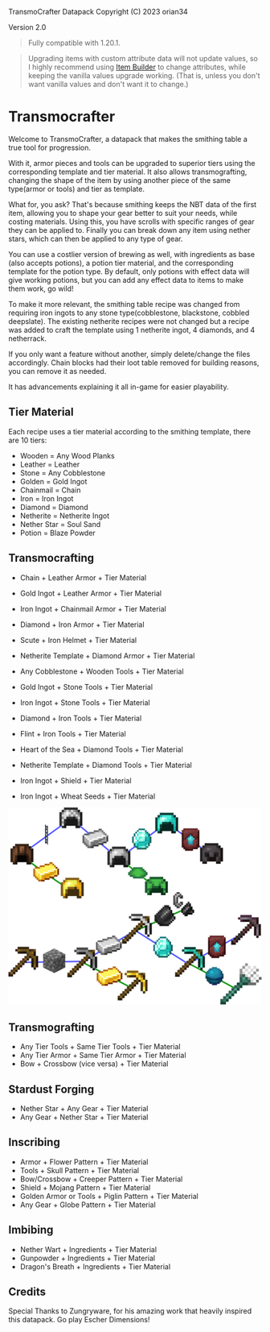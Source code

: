 TransmoCrafter Datapack
Copyright (C) 2023 orian34

Version 2.0

> Fully compatible with 1.20.1.

> Upgrading items with custom attribute data will not update values, so I highly recommend using [Item Builder](https://github.com/Zungrysoft/ItemBuilder) to change attributes, while keeping the vanilla values upgrade working. (That is, unless you don't want vanilla values and don't want it to change.)

# Transmocrafter
Welcome to TransmoCrafter, a datapack that makes the smithing table a true tool for progression.

With it, armor pieces and tools can be upgraded to superior tiers using the corresponding template and tier material. It also allows transmografting, changing the shape of the item by using another piece of the same type(armor or tools) and tier as template.

What for, you ask? That's because smithing keeps the NBT data of the first item, allowing you to shape your gear better to suit your needs, while costing materials. Using this, you have scrolls with specific ranges of gear they can be applied to. Finally you can break down any item using nether stars, which can then be applied to any type of gear.

You can use a costlier version of brewing as well, with ingredients as base (also accepts potions), a potion tier material, and the corresponding template for the potion type. By default, only potions with effect data will give working potions, but you can add any effect data to items to make them work, go wild!

To make it more relevant, the smithing table recipe was changed from requiring iron ingots to any stone type(cobblestone, blackstone, cobbled deepslate). The existing netherite recipes were not changed but a recipe was added to craft the template using 1 netherite ingot, 4 diamonds, and 4 netherrack.

If you only want a feature without another, simply delete/change the files accordingly. Chain blocks had their loot table removed for building reasons, you can remove it as needed.

It has advancements explaining it all in-game for easier playability.

## Tier Material
Each recipe uses a tier material according to the smithing template, there are 10 tiers:
- Wooden = Any Wood Planks
- Leather = Leather
- Stone = Any Cobblestone
- Golden = Gold Ingot
- Chainmail = Chain
- Iron = Iron Ingot
- Diamond = Diamond
- Netherite = Netherite Ingot
- Nether Star = Soul Sand
- Potion = Blaze Powder

## Transmocrafting
- Chain + Leather Armor + Tier Material
- Gold Ingot + Leather Armor + Tier Material
- Iron Ingot + Chainmail Armor + Tier Material
- Diamond + Iron Armor + Tier Material
- Scute + Iron Helmet + Tier Material
- Netherite Template + Diamond Armor + Tier Material

- Any Cobblestone + Wooden Tools + Tier Material
- Gold Ingot + Stone Tools + Tier Material
- Iron Ingot + Stone Tools + Tier Material
- Diamond + Iron Tools + Tier Material
- Flint + Iron Tools + Tier Material
- Heart of the Sea + Diamond Tools + Tier Material
- Netherite Template + Diamond Tools + Tier Material

- Iron Ingot + Shield + Tier Material
- Iron Ingot + Wheat Seeds + Tier Material

![progtree](progtree.png)

## Transmografting
- Any Tier Tools + Same Tier Tools + Tier Material
- Any Tier Armor + Same Tier Armor + Tier Material
- Bow + Crossbow (vice versa) + Tier Material

## Stardust Forging
- Nether Star + Any Gear + Tier Material
- Any Gear + Nether Star + Tier Material

## Inscribing
- Armor + Flower Pattern + Tier Material
- Tools + Skull Pattern + Tier Material
- Bow/Crossbow + Creeper Pattern + Tier Material
- Shield + Mojang Pattern + Tier Material
- Golden Armor or Tools + Piglin Pattern + Tier Material
- Any Gear + Globe Pattern + Tier Material

## Imbibing
- Nether Wart + Ingredients + Tier Material
- Gunpowder + Ingredients + Tier Material
- Dragon's Breath + Ingredients + Tier Material

## Credits
Special Thanks to Zungryware, for his amazing work that heavily inspired this datapack. Go play Escher Dimensions!
